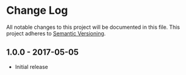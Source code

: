 # Change Log

All notable changes to this project will be documented in this file. This project adheres to [Semantic Versioning](http://semver.org/).

## 1.0.0 - 2017-05-05
- Initial release
